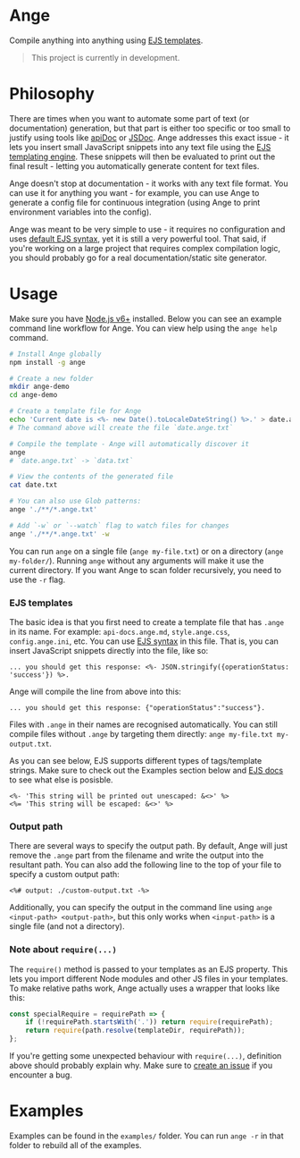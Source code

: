 # Ange

Compile anything into anything using [EJS templates](http://ejs.co/).

> This project is currently in development.

# Philosophy

There are times when you want to automate some part of text (or documentation) generation, but that part is either too
specific or too small to justify using tools like [apiDoc](http://apidocjs.com/) or [JSDoc](https://github.com/jsdoc3/jsdoc).
Ange addresses this exact issue - it lets you insert small JavaScript snippets into any  text file using the
[EJS templating engine](http://ejs.co/). These snippets will then be evaluated to print out the final result - letting
you automatically generate content for text files.

Ange doesn't stop at documentation - it works with any text file format. You can use it for anything you want - for
example, you can use Ange to generate a config file for continuous integration (using Ange to print environment
variables into the config).

Ange was meant to be very simple to use - it requires no configuration and uses
[default EJS syntax](http://ejs.co/#docs), yet it is still a very powerful tool. That said, if you're working on a large
project that requires complex compilation logic, you should probably go for a real documentation/static site generator.

# Usage

Make sure you have [Node.js v6+](https://nodejs.org/) installed. Below you can see an example command line workflow for
Ange. You can view help using the `ange help` command.

```bash
# Install Ange globally
npm install -g ange

# Create a new folder
mkdir ange-demo
cd ange-demo

# Create a template file for Ange
echo 'Current date is <%- new Date().toLocaleDateString() %>.' > date.ange.txt
# The command above will create the file `date.ange.txt`

# Compile the template - Ange will automatically discover it
ange
# `date.ange.txt` -> `data.txt`

# View the contents of the generated file
cat date.txt

# You can also use Glob patterns:
ange './**/*.ange.txt'

# Add `-w` or `--watch` flag to watch files for changes
ange './**/*.ange.txt' -w
```

You can run `ange` on a single file (`ange my-file.txt`) or on a directory (`ange my-folder/`). Running `ange` without
any arguments will make it use the current directory. If you want Ange to scan folder recursively, you need to use the
`-r` flag.

### EJS templates

The basic idea is that you first need to create a template file that has
`.ange` in its name. For example: `api-docs.ange.md`, `style.ange.css`,
`config.ange.ini`, etc. You can use [EJS syntax](http://ejs.co/#docs) in this
file. That is, you can insert JavaScript snippets directly into the file,
like so:

```
... you should get this response: <%- JSON.stringify({operationStatus: 'success'}) %>.
```

Ange will compile the line from above into this:


```
... you should get this response: {"operationStatus":"success"}.
```

Files with `.ange` in their names are recognised automatically. You can still compile files without `.ange` by targeting
them directly: `ange my-file.txt my-output.txt`.

As you can see below, EJS supports different types of tags/template strings. Make sure to check out the Examples section
below and [EJS docs](http://ejs.co/#docs) to see what else is posisble.

```
<%- 'This string will be printed out unescaped: &<>' %>
<%= 'This string will be escaped: &<>' %>
```

### Output path

There are several ways to specify the output path. By default, Ange will just remove the `.ange` part from the filename
and write the output into the resultant path. You can also add the following line to the top of your file to specify
a custom output path:

```
<%# output: ./custom-output.txt -%>
```

Additionally, you can specify the output in the command line using `ange <input-path> <output-path>`, but this only
works when `<input-path>` is a single file (and not a directory).

### Note about `require(...)`

The `require()` method is passed to your templates as an EJS property. This lets you import different Node modules and
other JS files in your templates. To make relative paths work, Ange actually uses a wrapper that looks like this:

```javascript
const specialRequire = requirePath => {
    if (!requirePath.startsWith('.')) return require(requirePath);
    return require(path.resolve(templateDir, requirePath));
};
```

If you're getting some unexpected behaviour with `require(...)`, definition above should probably explain why. Make sure
to [create an issue](https://github.com/TimboKZ/Ange/issues) if you encounter a bug.

# Examples

Examples can be found in the `examples/` folder. You can run `ange -r` in that folder to rebuild all of the examples.

